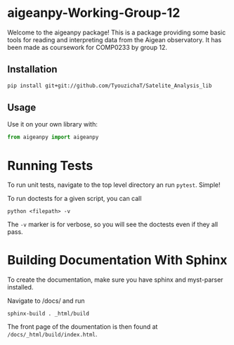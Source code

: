 # aigeanpy-Working-Group-12 

Welcome to the aigeanpy package! This is a package providing some basic tools for reading and 
interpreting data from the Aigean observatory. It has been made as coursework for COMP0233 by
group 12.


## Installation

```bash
pip install git+git://github.com/TyouzichaT/Satelite_Analysis_lib
```

## Usage
    
Use it on your own library with:

```python
from aigeanpy import aigeanpy


```

# Running Tests

To run unit tests, navigate to the top level directory an run `pytest`. Simple!

To run doctests for a given script, you can call

``python <filepath> -v``

The `-v` marker is for verbose, so you will see the doctests even if they all pass.


# Building Documentation With Sphinx

To create the documentation, make sure you have sphinx and myst-parser installed.

Navigate to /docs/ and run

``sphinx-build . _html/build``

The front page of the doumentation is then found at `/docs/_html/build/index.html`.
